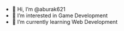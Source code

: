 - 👋 Hi, I’m @aburak621
- 👀 I’m interested in Game Development
- 🌱 I’m currently learning Web Development

<!---
aburak621/aburak621 is a ✨ special ✨ repository because its `README.md` (this file) appears on your GitHub profile.
You can click the Preview link to take a look at your changes.
--->
